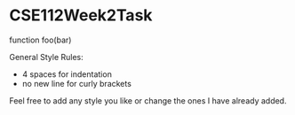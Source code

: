 # CSE112Week2Task
function foo(bar)


General Style Rules:
- 4 spaces for indentation
- no new line for curly brackets


Feel free to add any style you like or change the ones I have already added.
